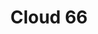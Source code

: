 ---
blog: http://blog.cloud66.com/
codehost: https://github.com/https://github.com/cloud66
logohandle: cloud66
sort: cloud66
title: Cloud 66
twitter: https://x.com/cloud66
website: https://www.cloud66.com/
---